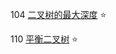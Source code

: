 104 [二叉树的最大深度](https://leetcode-cn.com/problems/maximum-depth-of-binary-tree/) ⭐

110 [平衡二叉树](https://leetcode-cn.com/problems/balanced-binary-tree/) ⭐